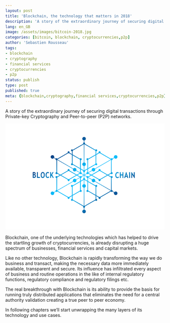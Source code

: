 ```yaml
---
layout: post
title: 'Blockchain, the technology that matters in 2018'
description: 'A story of the extraordinary journey of securing digital transactions through Private-key Cryptography and Peer-to-peer (P2P) networks'
lang: en_GB
image: /assets/images/bitcoin-2018.jpg
categories: [bitcoin, blockchain, cryptocurrencies,p2p]
author: 'Sebastien Rousseau'
tags:
- blockchain
- cryptography
- financial services
- cryptocurrencies
- p2p
status: publish
type: post
published: true
meta: {blockchain,cryptography,financial services,cryptocurrencies,p2p}
---
```

A story of the extraordinary journey of securing digital transactions through Private-key Cryptography and Peer-to-peer (P2P) networks.<!--more-->

<img src="/assets/images/blockchain.png" alt="Blockchain Banner" />  

Blockchain, one of the underlying technologies which has helped to drive the startling growth of cryptocurrencies, is already disrupting a huge spectrum of businesses, financial services and capital markets.

Like no other technology, Blockchain is rapidly transforming the way we do business and transact, making the necessary data more immediately available, transparent and secure. Its influence has infiltrated every aspect of business and routine operations in the like of internal regulatory functions, regulatory compliance  and regulatory filings etc.

The real breakthrough with Blockchain is its ability to provide the basis for running truly distributed applications that eliminates the need for a central authority validation creating a true peer to peer economy.

In following chapters we’ll start unwrapping the many layers of its technology and use cases.

